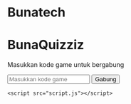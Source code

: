 # Bunatech
<html lang="id">
<head>
    <meta charset="UTF-8">
    <meta name="viewport" content="width=device-width, initial-scale=1.0">
    <title>BunaQuizziz</title>
    <link rel="stylesheet" href="style.css">
</head>
<body>
    <div class="container">
        <h1 class="fade-in">BunaQuizziz</h1>
        <p class="fade-in">Masukkan kode game untuk bergabung</p>
        <input type="text" placeholder="Masukkan kode game" id="kodeGame">
        <button onclick="gabungGame()" class="glow-button">Gabung</button>
    </div>

    <script src="script.js"></script>
</body>
</html>
